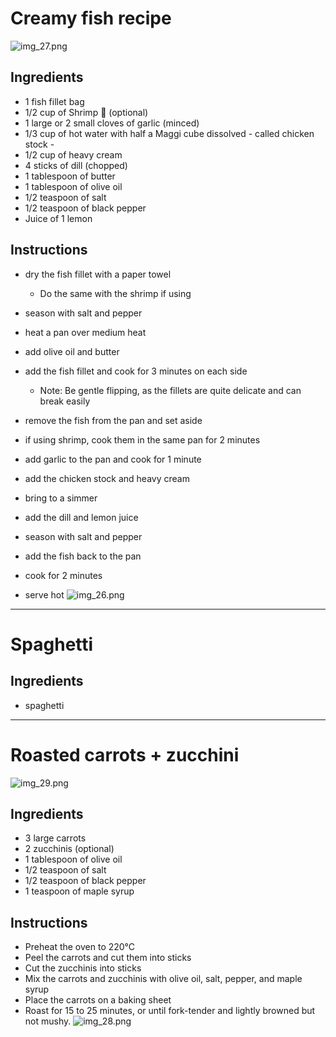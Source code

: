 # Creamy fish recipe

![img_27.png](img_27.png ':size=350')

## Ingredients

- 1 fish fillet bag
- 1/2 cup of Shrimp 🦐 (optional)
- 1 large or 2 small cloves of garlic (minced)
- 1/3 cup of hot water with half a Maggi cube dissolved - called chicken stock -
- 1/2 cup of heavy cream
- 4 sticks of dill (chopped)
- 1 tablespoon of butter
- 1 tablespoon of olive oil
- 1/2 teaspoon of salt
- 1/2 teaspoon of black pepper
- Juice of 1 lemon

## Instructions

- dry the fish fillet with a paper towel
    - Do the same with the shrimp if using
- season with salt and pepper


- heat a pan over medium heat
- add olive oil and butter
- add the fish fillet and cook for 3 minutes on each side
    - Note: Be gentle flipping, as the fillets are quite delicate and can break easily
- remove the fish from the pan and set aside
- if using shrimp, cook them in the same pan for 2 minutes


- add garlic to the pan and cook for 1 minute
- add the chicken stock and heavy cream
- bring to a simmer
- add the dill and lemon juice
- season with salt and pepper
- add the fish back to the pan
- cook for 2 minutes
- serve hot
  ![img_26.png](img_26.png ':size=400')

---

# Spaghetti

## Ingredients

- spaghetti

---

# Roasted carrots + zucchini

![img_29.png](img_29.png ':size=300')

## Ingredients

- 3 large carrots
- 2 zucchinis (optional)
- 1 tablespoon of olive oil
- 1/2 teaspoon of salt
- 1/2 teaspoon of black pepper
- 1 teaspoon of maple syrup

## Instructions

- Preheat the oven to 220°C
- Peel the carrots and cut them into sticks
- Cut the zucchinis into sticks
- Mix the carrots and zucchinis with olive oil, salt, pepper, and maple syrup
- Place the carrots on a baking sheet
- Roast for 15 to 25 minutes, or until fork-tender and lightly browned but not mushy.
  ![img_28.png](img_28.png ':size=300')
